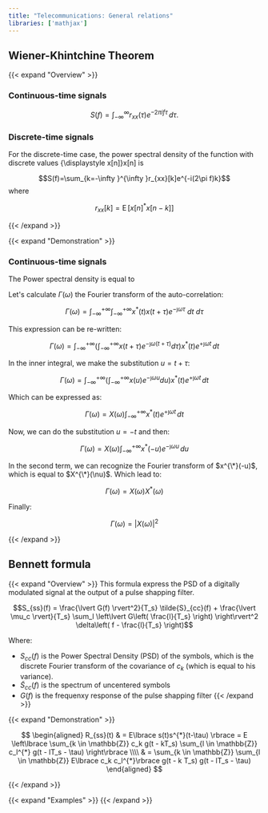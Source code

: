```yaml
---
title: "Telecommunications: General relations"
libraries: ['mathjax']
---
```


## Wiener-Khintchine Theorem

{{< expand "Overview" >}}

### Continuous-time signals
$${\displaystyle S(f)=\int_{-\infty }^{\infty }r_{xx}(\tau )e^{-2\pi if\tau }\,d\tau .}$$

### Discrete-time signals
For the discrete-time case, the power spectral density of the function with discrete values {\displaystyle x[n]}x[n] is

$$S(f)=\sum_{k=-\infty }^{\infty }r_{xx}[k]e^{-i(2\pi f)k}$$
where

$$r_{xx}[k] = \operatorname{E} \left[ x[n]^{*}x[n-k] \right]$$

{{< /expand >}}


{{< expand "Demonstration" >}}

### Continuous-time signals

The Power spectral density is equal to 

Let's calculate $\Gamma (\omega )$ the Fourier transform of the auto-correlation:

$$\Gamma (\omega )=\int_{-\infty }^{+\infty }\int_{-\infty }^{+\infty }x^{*}(t)x(t+\tau )e^{-\jmath \omega \tau } \ dt \ d\tau$$

This expression can be re-written:

$$\Gamma (\omega )=\int _{-\infty }^{+\infty }\left(\int _{-\infty }^{+\infty }x(t+\tau )e^{-\jmath \omega (t+\tau )}d\tau \right)x^{*}(t)e^{+\jmath \omega t}\,dt$$

In the inner integral, we make the substitution $u=t+\tau$:

$$\Gamma (\omega )=\int _{-\infty }^{+\infty }\left(\int _{-\infty }^{+\infty }x(u)e^{-\jmath \omega u}du\right)x^{*}(t)e^{+\jmath \omega t}\,dt$$

Which can be expressed as:

$$\Gamma (\omega )=X(\omega )\int _{-\infty }^{+\infty }x^{*}(t)e^{+\jmath \omega t}\,dt$$

Now, we can do the substitution $u=-t$ and then:

$$\Gamma (\omega )=X(\omega )\int _{-\infty }^{+\infty }x^{*}(-u)e^{-\jmath \omega u}\,du$$

In the second term, we can recognize the Fourier transform of $x^{\*}(-u)$, which is equal to $X^{\*}(\nu)$. Which lead to:

$$\Gamma (\omega )=X(\omega )X^{*}(\omega )$$

Finally:

$$\Gamma (\omega) = |X(\omega )|^{2}$$

{{< /expand >}}

## Bennett formula

{{< expand "Overview" >}}
This formula express the PSD of a digitally modulated signal at the output of a pulse shapping filter.

$$S_{ss}(f) = \frac{\lvert G(f) \rvert^2}{T_s} \tilde{S}_{cc}(f) + \frac{\lvert \mu_c \rvert}{T_s} \sum_l \left\lvert G\left( \frac{l}{T_s} \right) \right\rvert^2 \delta\left( f - \frac{l}{T_s} \right)$$

Where:

- $S_{cc}(f)$ is the Power Spectral Density (PSD) of the symbols, which is the discrete Fourier transform of the covariance of $c_k$ (which is equal to his variance).
- $\tilde{S}_{cc}(f)$ is the spectrum of uncentered symbols
- $G(f)$ is the frequenxy response of the pulse shapping filter
{{< /expand >}}

{{< expand "Demonstration" >}}

$$
\begin{aligned}
R_{ss}(t) & = E\lbrace s(t)s^{*}(t-\tau) \rbrace = E \left\lbrace \sum_{k \in \mathbb{Z}} c_k g(t - kT_s) \sum_{l \in \mathbb{Z}} c_l^{*} g(t - lT_s - \tau) \right\rbrace \\\\
& = \sum_{k \in \mathbb{Z}} \sum_{l \in \mathbb{Z}} E\lbrace c_k c_l^{*}\rbrace  g(t - k T_s) g(t - lT_s - \tau)
\end{aligned}
$$




{{< /expand >}}

{{< expand "Examples" >}}
{{< /expand >}}